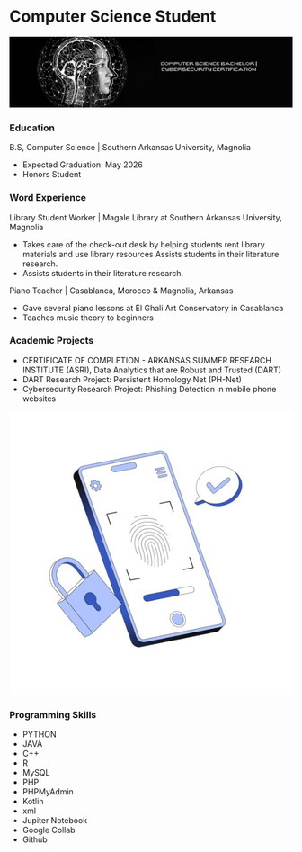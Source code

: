# Computer Science Student

![banner](assests/banner.png)
### Education
B.S, Computer Science | Southern Arkansas University, Magnolia
  - Expected Graduation: May 2026
  - Honors Student

### Word Experience
Library Student Worker | Magale Library at Southern Arkansas University, Magnolia
  - Takes care of the check-out desk by helping students rent library materials and use library resources
Assists students in their literature research.
  - Assists students in their literature research.
    
Piano Teacher | Casablanca, Morocco & Magnolia, Arkansas
  - Gave several piano lessons at El Ghali Art Conservatory in Casablanca
  - Teaches music theory to beginners

### Academic Projects
  - CERTIFICATE OF COMPLETION - ARKANSAS SUMMER RESEARCH INSTITUTE (ASRI), Data Analytics that are Robust and Trusted (DART)
  - DART Research Project: Persistent Homology Net (PH-Net)
  - Cybersecurity Research Project: Phishing Detection in mobile phone websites

![Cybersecurity](assests/cybersecurity.jpg)

### Programming Skills
  - PYTHON
  - JAVA
  - C++
  - R
  - MySQL
  - PHP
  - PHPMyAdmin
  - Kotlin
  - xml
  - Jupiter Notebook
  - Google Collab
  - Github


